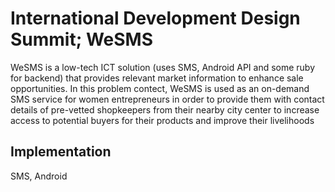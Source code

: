 # International Development Design Summit; WeSMS

WeSMS is a low-tech ICT solution (uses SMS, Android API and some ruby for backend) that provides relevant market information to enhance sale opportunities. In this problem contect, WeSMS is used as an on-demand SMS service for women entrepreneurs in order to provide them with contact details of pre-vetted shopkeepers from their nearby city center to increase access to potential buyers for their products and improve their livelihoods

## Implementation

SMS, Android